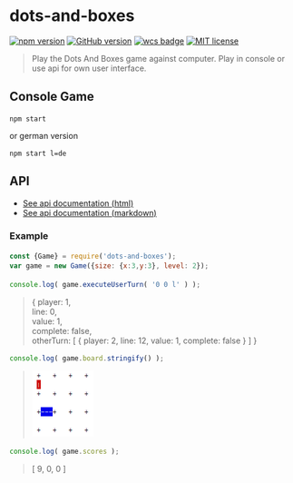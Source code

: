 # dots-and-boxes

[![npm version](https://badge.fury.io/js/dots-and-boxes.svg)](https://badge.fury.io/js/dots-and-boxes)
[![GitHub version](https://badge.fury.io/gh/willicommer%2Fdots-and-boxes.svg)](https://badge.fury.io/gh/willicommer%2Fdots-and-boxes)
[![wcs badge](http://familiecommer.de/files/img/author-wcs-blue.svg)](http://WilliCommer.de)
[![MIT license](https://img.shields.io/badge/License-MIT-blue.svg)](https://lbesson.mit-license.org/)

> 
> Play the Dots And Boxes game against computer. Play in console or use api for own user interface.
> 

## Console Game

```
npm start 
```

or german version

```
npm start l=de
```

## API
+ [See api documentation (html)][apidochtml]
+ [See api documentation (markdown)][apidocmd]

### Example

```javascript
const {Game} = require('dots-and-boxes');
var game = new Game({size: {x:3,y:3}, level: 2});

console.log( game.executeUserTurn( '0 0 l' ) );
```

> { player: 1,<br/>
>   line: 0,<br/>
>   value: 1,<br/>
>   complete: false,<br/>
>   otherTurn: [ { player: 2, line: 12, value: 1, complete: false } ] }<br/>

```javascript
console.log( game.board.stringify() );
```
> ![example1][example1]

```javascript
console.log( game.scores );
```

> [ 9, 0, 0 ]


[apidochtml]: docs/index.html
[apidocmd]: docs/dab-board-api.md
[example1]: docs/example1.png
